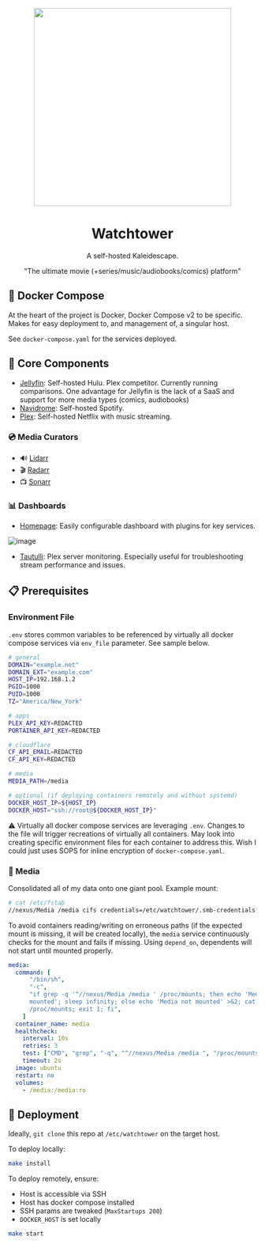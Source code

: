 <div align="center">

<img src="./watchtower.jpeg" height="400px"/>

# Watchtower

A self-hosted Kaleidescape.

"The ultimate movie (+series/music/audiobooks/comics) platform"

</div>

## 🐳 Docker Compose

At the heart of the project is Docker, Docker Compose v2 to be specific. Makes for easy deployment to, and management of, a singular host.

See `docker-compose.yaml` for the services deployed.

## 🧰 Core Components

- [Jellyfin](https://jellyfin.org): Self-hosted Hulu. Plex competitor. Currently running comparisons. One advantage for Jellyfin is the lack of a SaaS and support for more media types (comics, audiobooks)
- [Navidrome](https://www.navidrome.org/): Self-hosted Spotify.
- [Plex](https://plex.tv): Self-hosted Netflix with music streaming.

### 💿 Media Curators

- 🔊 [Lidarr](https://lidarr.audio/)
- 🎬 [Radarr](https://radarr.video/)
- 📺 [Sonarr](https://sonarr.tv/)

### 📊 Dashboards

- [Homepage](https://gethomepage.dev): Easily configurable dashboard with plugins for key services.

![image](https://github.com/jovalle/watchtower/assets/47045210/6c11573d-08c5-414c-8814-f11e244b796d)

- [Tautulli](https://tautulli.com/): Plex server monitoring. Especially useful for troubleshooting stream performance and issues.

## 📋 Prerequisites

### Environment File

`.env` stores common variables to be referenced by virtually all docker compose services via `env_file` parameter. See sample below.

```sh
# general
DOMAIN="example.net"
DOMAIN_EXT="example.com"
HOST_IP=192.168.1.2
PGID=1000
PUID=1000
TZ="America/New_York"

# apps
PLEX_API_KEY=REDACTED
PORTAINER_API_KEY=REDACTED

# cloudflare
CF_API_EMAIL=REDACTED
CF_API_KEY=REDACTED

# media
MEDIA_PATH=/media

# optional (if deploying containers remotely and without systemd)
DOCKER_HOST_IP=${HOST_IP}
DOCKER_HOST="ssh://root@${DOCKER_HOST_IP}"
```

⚠️ Virtually all docker compose services are leveraging `.env`. Changes to the file will trigger recreations of virtually all containers. May look into creating specific environment files for each container to address this. Wish I could just uses SOPS for inline encryption of `docker-compose.yaml`.

### 💾 Media

Consolidated all of my data onto one giant pool. Example mount:

```sh
# cat /etc/fstab
//nexus/Media /media cifs credentials=/etc/watchtower/.smb-credentials,uid=1000,gid=1000,file_mode=0644,dir_mode=0755,iocharset=utf8,vers=3.0 0 0
```

To avoid containers reading/writing on erroneous paths (if the expected mount is missing, it will be created locally), the `media` service continuously checks for the mount and fails if missing. Using `depend_on`, dependents will not start until mounted properly.

```yaml
media:
  command: [
      "/bin/sh",
      "-c",
      "if grep -q '^//nexus/Media /media ' /proc/mounts; then echo 'Media
      mounted'; sleep infinity; else echo 'Media not mounted' >&2; cat
      /proc/mounts; exit 1; fi",
    ]
  container_name: media
  healthcheck:
    interval: 10s
    retries: 3
    test: ["CMD", "grep", "-q", "^//nexus/Media /media ", "/proc/mounts"]
    timeout: 2s
  image: ubuntu
  restart: no
  volumes:
    - /media:/media:ro
```

## 🚀 Deployment

Ideally, `git clone` this repo at `/etc/watchtower` on the target host.

To deploy locally:

```sh
make install
```

To deploy remotely, ensure:

- Host is accessible via SSH
- Host has docker compose installed
- SSH params are tweaked (`MaxStartups 200`)
- `DOCKER_HOST` is set locally

```sh
make start
```
